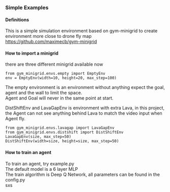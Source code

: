 ### Simple Examples

#### Definitions
This is a simple simulation environment based on gym-minigrid to create environment more close to drone fly map <br>
https://github.com/maximecb/gym-minigrid

#### How to import a minigrid
there are three different minigrid available now <br>
```
from gym_minigrid.envs.empty import EmptyEnv
env = EmptyEnv(width=10, height=20, max_step=100)
```
The empty environment is an environment without anything expect the goal, agent and the wall to limit the space. <br>
Agent and Goal will never in the same point at start.

DistShiftEnv and LavaGapEnv is environment with extra Lava, in this project, the Agent can not see anything behind Lava to match the video input when Agent fly.

```
from gym_minigrid.envs.lavagap import LavaGapEnv
from gym_minigrid.envs.distshift import DistShiftEnv
LavaGapEnv(size, max_step=50)
DistShiftEnv(width=size, height=size, max_step=50)
```

#### How to train an agent
To train an agent, try example.py <br>
The default model is a 6 layer MLP <br>
The train algorithm is Deep Q Network, all parameters can be found in the config.py <br>
sxs